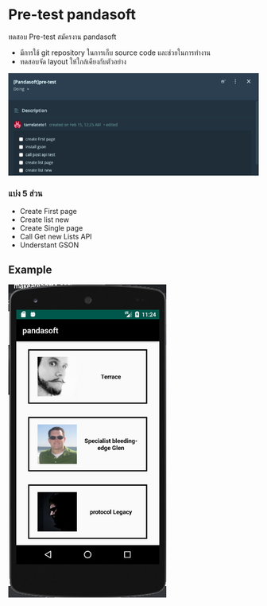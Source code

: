 # Pre-test pandasoft

ทดสอบ Pre-test สมัครงาน pandasoft 

* มีการใช้ git repository ในการเก็บ source code และช่วยในการทำงาน
* ทดสอบจัด layout ให้ใกล้เคียงกับตัวอย่าง

![pandasoft](/Image/planning.png?raw=true "pandasoft")
### แบ่ง 5 ส่วน
- Create First page
- Create list new
- Create Single page
- Call Get new Lists API
- Understant GSON

## Example
![pandasoft](/Image/Example.png?raw=true "pandasoft")
